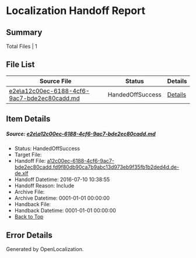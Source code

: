 # <a name='report-top'></a> Localization Handoff Report

## Summary
 Total Files | 1

## File List
 Source File | Status | Details 
 ----------- | ------ | ------- 
 [e2e\a12c00ec-6188-4cf6-9ac7-bde2ec80cadd.md](https://github.com/OpenLocalizationTestOrg/oltest/blob/907e6a40ac4da9d64ce63287c228f27b676967e6/e2e/a12c00ec-6188-4cf6-9ac7-bde2ec80cadd.md) | HandedOffSuccess | [Details](#cd4e661100bf815b1ac10bda1daa37179a08a98e1)

## Item Details
##### <a name='cd4e661100bf815b1ac10bda1daa37179a08a98e1'></a> Source: [e2e\a12c00ec-6188-4cf6-9ac7-bde2ec80cadd.md](https://github.com/OpenLocalizationTestOrg/oltest/blob/907e6a40ac4da9d64ce63287c228f27b676967e6/e2e/a12c00ec-6188-4cf6-9ac7-bde2ec80cadd.md)
* Status: HandedOffSuccess
* Target File: 
* Handoff File: [a12c00ec-6188-4cf6-9ac7-bde2ec80cadd.fd9f80db90ca7b9abc13d973eb9f35fb1b2ded4d.de-de.xlf](https://github.com/OpenLocalizationTestOrg/olhandoff-e2e/blob/bab1a7b73d6a63454793c640ac15cebb647ce417/ol-handoff/OpenLocalizationTestOrg/oltest-dede-fly/ci/ht/a12c00ec-6188-4cf6-9ac7-bde2ec80cadd.fd9f80db90ca7b9abc13d973eb9f35fb1b2ded4d.de-de.xlf)
* Handoff Datetime: 2016-07-10 10:38:55
* Handoff Reason: Include
* Archive File: 
* Archive Datetime: 0001-01-01 00:00:00
* Handback File: 
* Handback Datetime: 0001-01-01 00:00:00
* [Back to Top](#report-top)


## Error Details

Generated by OpenLocalization.
